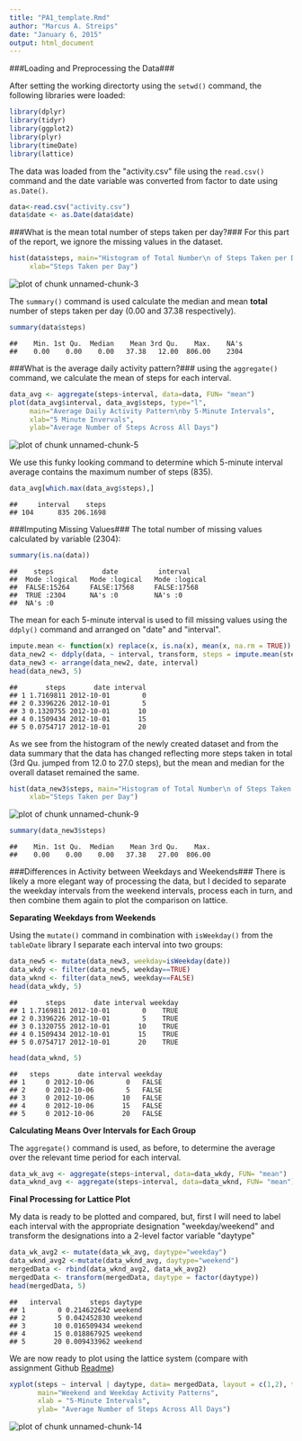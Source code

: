 ```yaml
---
title: "PA1_template.Rmd"
author: "Marcus A. Streips"
date: "January 6, 2015"
output: html_document
---
```

###Loading and Preprocessing the Data###

After setting the working directorty using the ```setwd()``` command, the following libraries were loaded:  



```r
library(dplyr)
library(tidyr)
library(ggplot2)
library(plyr)
library(timeDate)
library(lattice)
```
The data was loaded from the "activity.csv" file using the `read.csv()` command and the date variable was converted from factor to date using `as.Date()`. 


```r
data<-read.csv("activity.csv")
data$date <- as.Date(data$date)
```

###What is the mean total number of steps taken per day?###
For this part of the report, we ignore the missing values in the dataset.  



```r
hist(data$steps, main="Histogram of Total Number\n of Steps Taken per Day", 
     xlab="Steps Taken per Day")
```

![plot of chunk unnamed-chunk-3](figure/unnamed-chunk-3-1.png) 

The `summary()` command is used calculate the median and mean **total** number of steps taken per day (0.00 and 37.38 respectively). 

```r
summary(data$steps)
```

```
##    Min. 1st Qu.  Median    Mean 3rd Qu.    Max.    NA's 
##    0.00    0.00    0.00   37.38   12.00  806.00    2304
```

###What is the average daily activity pattern?###
using the `aggregate()` command, we calculate the mean of steps for each interval.

```r
data_avg <- aggregate(steps~interval, data=data, FUN= "mean")
plot(data_avg$interval, data_avg$steps, type="l", 
     main="Average Daily Activity Pattern\nby 5-Minute Intervals", 
     xlab="5 Minute Invervals",
     ylab="Average Number of Steps Across All Days")
```

![plot of chunk unnamed-chunk-5](figure/unnamed-chunk-5-1.png) 

We use this funky looking command to determine which 5-minute interval average contains the maximum number of steps (835). 

```r
data_avg[which.max(data_avg$steps),]
```

```
##     interval    steps
## 104      835 206.1698
```

###Imputing Missing Values###
The total number of missing values calculated by variable (2304):

```r
summary(is.na(data))
```

```
##    steps            date          interval      
##  Mode :logical   Mode :logical   Mode :logical  
##  FALSE:15264     FALSE:17568     FALSE:17568    
##  TRUE :2304      NA's :0         NA's :0        
##  NA's :0
```
The mean for each 5-minute interval is used to fill missing values using the `ddply()` command and arranged on "date" and "interval".

```r
impute.mean <- function(x) replace(x, is.na(x), mean(x, na.rm = TRUE))
data_new2 <- ddply(data, ~ interval, transform, steps = impute.mean(steps))
data_new3 <- arrange(data_new2, date, interval)
head(data_new3, 5)
```

```
##       steps       date interval
## 1 1.7169811 2012-10-01        0
## 2 0.3396226 2012-10-01        5
## 3 0.1320755 2012-10-01       10
## 4 0.1509434 2012-10-01       15
## 5 0.0754717 2012-10-01       20
```

As we see from the histogram of the newly created dataset and from the data summary that the data has changed reflecting more steps taken in total (3rd Qu. jumped from 12.0 to 27.0 steps), but the mean and median for the overall dataset remained the same.


```r
hist(data_new3$steps, main="Histogram of Total Number\n of Steps Taken per Day", 
     xlab="Steps Taken per Day")
```

![plot of chunk unnamed-chunk-9](figure/unnamed-chunk-9-1.png) 


```r
summary(data_new3$steps)
```

```
##    Min. 1st Qu.  Median    Mean 3rd Qu.    Max. 
##    0.00    0.00    0.00   37.38   27.00  806.00
```

###Differences in Activity between Weekdays and Weekends###
There is likely a more elegant way of processing the data, but I decided to separate the weekday intervals from the weekend intervals, process each in turn, and then combine them again to plot the comparison on lattice. 

**Separating Weekdays from Weekends**  
  

Using the `mutate()` command in combination with `isWeekday()` from the `tableDate` library I separate each interval into two groups:

```r
data_new5 <- mutate(data_new3, weekday=isWeekday(date))
data_wkdy <- filter(data_new5, weekday==TRUE)
data_wknd <- filter(data_new5, weekday==FALSE)
head(data_wkdy, 5)
```

```
##       steps       date interval weekday
## 1 1.7169811 2012-10-01        0    TRUE
## 2 0.3396226 2012-10-01        5    TRUE
## 3 0.1320755 2012-10-01       10    TRUE
## 4 0.1509434 2012-10-01       15    TRUE
## 5 0.0754717 2012-10-01       20    TRUE
```

```r
head(data_wknd, 5)
```

```
##   steps       date interval weekday
## 1     0 2012-10-06        0   FALSE
## 2     0 2012-10-06        5   FALSE
## 3     0 2012-10-06       10   FALSE
## 4     0 2012-10-06       15   FALSE
## 5     0 2012-10-06       20   FALSE
```

**Calculating Means Over Intervals for Each Group**  
  
The `aggregate()` command is used, as before, to determine the average over the relevant time period for each interval. 


```r
data_wk_avg <- aggregate(steps~interval, data=data_wkdy, FUN= "mean")
data_wknd_avg <- aggregate(steps~interval, data=data_wknd, FUN= "mean")
```

**Final Processing for Lattice Plot**  
  
My data is ready to be plotted and compared, but, first I will need to label each interval with the appropriate designation "weekday/weekend" and transform the designations into a 2-level factor variable "daytype"

```r
data_wk_avg2 <- mutate(data_wk_avg, daytype="weekday")
data_wknd_avg2 <-mutate(data_wknd_avg, daytype="weekend")
mergedData <- rbind(data_wknd_avg2, data_wk_avg2)
mergedData <- transform(mergedData, daytype = factor(daytype))
head(mergedData, 5)
```

```
##   interval       steps daytype
## 1        0 0.214622642 weekend
## 2        5 0.042452830 weekend
## 3       10 0.016509434 weekend
## 4       15 0.018867925 weekend
## 5       20 0.009433962 weekend
```

We are now ready to plot using the lattice system (compare with assignment Github [Readme](https://github.com/mastreips/RepData_PeerAssessment1))


```r
xyplot(steps ~ interval | daytype, data= mergedData, layout = c(1,2), type="l",
       main="Weekend and Weekday Activity Patterns",
       xlab = "5-Minute Intervals",
       ylab= "Average Number of Steps Across All Days")
```

![plot of chunk unnamed-chunk-14](figure/unnamed-chunk-14-1.png) 
